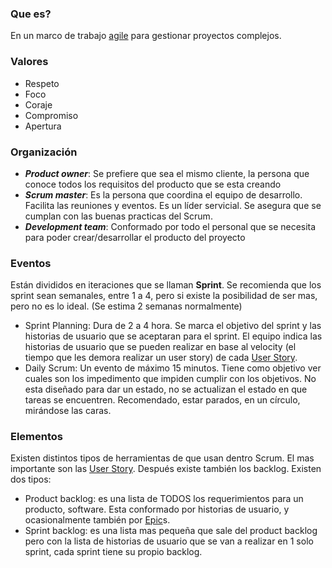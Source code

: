 ### Que es?
En un marco de trabajo [agile](Flexible.md) para gestionar proyectos complejos.
### Valores
- Respeto
- Foco
- Coraje
- Compromiso
- Apertura
### Organización
- ***Product owner***:
  Se prefiere que sea el mismo cliente, la persona que conoce todos los requisitos del producto que se esta creando
- ***Scrum master***: 
  Es la persona que coordina el equipo de desarrollo. Facilita las reuniones y eventos. Es un líder servicial. Se asegura que se cumplan con las buenas practicas del Scrum.
- ***Development team***:
  Conformado por todo el personal que se necesita para poder crear/desarrollar el producto del proyecto
### Eventos
Están divididos en iteraciones que se llaman **Sprint**. Se recomienda que los sprint sean semanales, entre 1 a 4, pero si existe la posibilidad de ser mas, pero no es lo ideal. (Se estima 2 semanas normalmente)
- Sprint Planning:
  Dura de 2 a 4 hora.
  Se marca el objetivo del sprint y las historias de usuario que se aceptaran para el sprint. El equipo indica las historias de usuario que se pueden realizar en base al velocity (el tiempo que les demora realizar un user story) de cada [User Story](User%20Story.md).
- Daily Scrum:
  Un evento de máximo 15 minutos.
  Tiene como objetivo ver cuales son los impedimento que impiden cumplir con los objetivos.
  No esta diseñado para dar un estado, no se actualizan el estado en que tareas se encuentren.
  Recomendado, estar parados, en un círculo, mirándose las caras.
### Elementos
Existen distintos tipos de herramientas de que usan dentro Scrum.
El mas importante son las [User Story](User%20Story.md).
Después existe también los backlog. Existen dos tipos:
- Product backlog: es una lista de TODOS los requerimientos para un producto, software. Esta conformado por historias de usuario, y ocasionalmente también por [Epic](Epic.md)s.
- Sprint backlog: es una lista mas pequeña que sale del product backlog pero con la lista de historias de usuario que se van a realizar en 1 solo sprint, cada sprint tiene su propio backlog.